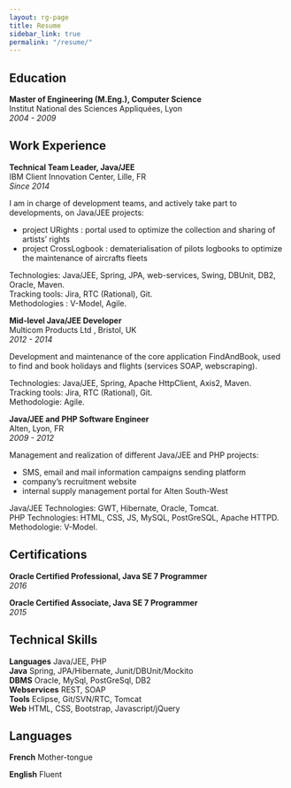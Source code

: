 ```yaml
---
layout: rg-page
title: Resume
sidebar_link: true
permalink: "/resume/"
---
```


## Education

**Master of Engineering (M.Eng.), Computer Science**  
Institut National des Sciences Appliquées, Lyon  
*2004 - 2009*

## Work Experience

**Technical Team Leader, Java/JEE**  
IBM Client Innovation Center, Lille, FR  
*Since 2014*

I am in charge of development teams, and actively take part to developments, on Java/JEE projects:
* project URights : portal used to optimize the collection and sharing of artists’ rights
* project CrossLogbook : dematerialisation of pilots logbooks to optimize the maintenance of aircrafts fleets

Technologies: Java/JEE, Spring, JPA, web-services, Swing, DBUnit, DB2, Oracle, Maven.  
Tracking tools: Jira, RTC (Rational), Git.  
Methodologies : V-Model, Agile.

**Mid-level Java/JEE Developer**  
Multicom Products Ltd , Bristol, UK  
*2012 - 2014*

Development and maintenance of the core application FindAndBook, used to find and book holidays and flights (services SOAP, webscraping).

Technologies: Java/JEE, Spring, Apache HttpClient, Axis2, Maven.  
Tracking tools: Jira, RTC (Rational), Git.  
Methodologie: Agile.

**Java/JEE and PHP Software Engineer**  
Alten, Lyon, FR  
*2009 - 2012*

Management and realization of different Java/JEE and PHP projects:
* SMS, email and mail information campaigns sending platform
* company’s recruitment website
* internal supply management portal for Alten South-West

Java/JEE Technologies: GWT, Hibernate, Oracle, Tomcat.  
PHP Technologies: HTML, CSS, JS, MySQL, PostGreSQL, Apache HTTPD.  
Methodologie: V-Model.

## Certifications

**Oracle Certified Professional, Java SE 7 Programmer**  
*2016*

**Oracle Certified Associate, Java SE 7 Programmer**  
*2015*

## Technical Skills

**Languages** Java/JEE, PHP  
**Java** Spring, JPA/Hibernate, Junit/DBUnit/Mockito  
**DBMS** Oracle, MySql, PostGreSql, DB2  
**Webservices** REST, SOAP  
**Tools** Eclipse, Git/SVN/RTC, Tomcat  
**Web** HTML, CSS, Bootstrap, Javascript/jQuery

## Languages

**French** Mother-tongue

**English** Fluent
